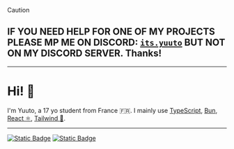 > [!CAUTION]
> ## IF YOU NEED HELP FOR ONE OF MY PROJECTS PLEASE MP ME ON DISCORD: [`its.yuuto`](https://discord.com/users/269415459735076864) BUT NOT ON MY DISCORD SERVER. Thanks!

---

# Hi! 👋

I'm Yuuto, a 17 yo student from France 🇫🇷. I mainly use [TypeScript](https://www.typescriptlang.org/), [Bun](https://bun.sh/), [React ⚛️](https://react.dev/), [Tailwind 🌊](https://tailwindcss.com/).

---

[![Static Badge](https://img.shields.io/badge/my%20socials%20are%20on-miwa.lol%2Fyuuto-0e0d26)](https://miwa.lol/yuuto)
[![Static Badge](https://img.shields.io/badge/my%20website-yuuto.dev-141f37)](https://yuuto.dev)
